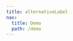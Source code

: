 ```yaml
---
title: alternativeLabel
nav:
  title: Demo
  path: /demo
---
```


<code src="../examples/alternativeLabel.jsx"></code>
